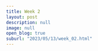 ```yaml
---
title: Week 2
layout: post
description: null
image: null
open_blog: true
suburl: "2023/05/13/week_02.html"
---
```

